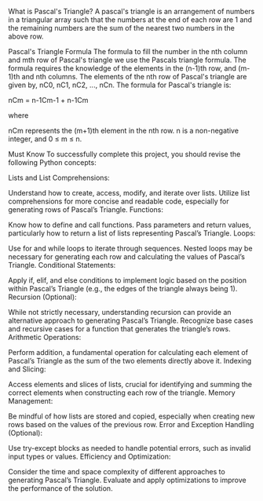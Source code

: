 What is Pascal's Triangle?
A pascal's triangle is an arrangement of numbers in a triangular array such that the numbers at the end of each row are 1 and the remaining numbers are the sum of the nearest two numbers in the above row.


Pascal's Triangle Formula
The formula to fill the number in the nth column and mth row of Pascal's triangle we use the Pascals triangle formula. The formula requires the knowledge of the elements in the (n-1)th row, and (m-1)th and nth columns. The elements of the nth row of Pascal's triangle are given by, nC0, nC1, nC2, ..., nCn. The formula for Pascal's triangle is:

nCm = n-1Cm-1 + n-1Cm

where

nCm represents the (m+1)th element in the nth row.
n is a non-negative integer, and
0 ≤ m ≤ n.

Must Know
To successfully complete this project, you should revise the following Python concepts:

Lists and List Comprehensions:

Understand how to create, access, modify, and iterate over lists.
Utilize list comprehensions for more concise and readable code, especially for generating rows of Pascal’s Triangle.
Functions:

Know how to define and call functions.
Pass parameters and return values, particularly how to return a list of lists representing Pascal’s Triangle.
Loops:

Use for and while loops to iterate through sequences.
Nested loops may be necessary for generating each row and calculating the values of Pascal’s Triangle.
Conditional Statements:

Apply if, elif, and else conditions to implement logic based on the position within Pascal’s Triangle (e.g., the edges of the triangle always being 1).
Recursion (Optional):

While not strictly necessary, understanding recursion can provide an alternative approach to generating Pascal’s Triangle.
Recognize base cases and recursive cases for a function that generates the triangle’s rows.
Arithmetic Operations:

Perform addition, a fundamental operation for calculating each element of Pascal’s Triangle as the sum of the two elements directly above it.
Indexing and Slicing:

Access elements and slices of lists, crucial for identifying and summing the correct elements when constructing each row of the triangle.
Memory Management:

Be mindful of how lists are stored and copied, especially when creating new rows based on the values of the previous row.
Error and Exception Handling (Optional):

Use try-except blocks as needed to handle potential errors, such as invalid input types or values.
Efficiency and Optimization:

Consider the time and space complexity of different approaches to generating Pascal’s Triangle.
Evaluate and apply optimizations to improve the performance of the solution.
